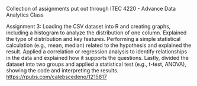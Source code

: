 Collection of assignments put out through ITEC 4220 -  Advance Data Analytics Class

Assignment 3: Loading the CSV dataset into R and creating graphs, including a histogram to analyze the distribution of one column. Explained the type of distribution and key features. Performing a simple statistical calculation (e.g., mean, median) related to the hypothesis and explained the result. Applied a correlation or regression analysis to identify relationships in the data and explained how it supports the questions. Lastly, divided the dataset into two groups and applied a statistical test (e.g., t-test, ANOVA), showing the code and interpreting the results. https://rpubs.com/calebscedeno/1215817
